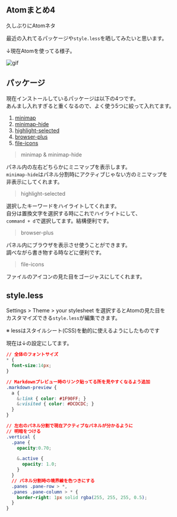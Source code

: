 ## Atomまとめ4

久しぶりにAtomネタ

最近の入れてるパッケージや`style.less`を晒してみたいと思います。

↓現在Atomを使ってる様子。

![gif](http://slowhand0309.github.io/images/blog/atom/atom_preview.gif)

## パッケージ

現在インストールしているパッケージは以下の4つです。<br>
あんまし入れすぎると重くなるので、よく使う5つに絞って入れてます。

1. [minimap](https://atom.io/packages/minimap)
2. [minimap-hide](https://atom.io/packages/minimap-hide)
3. [highlight-selected](https://atom.io/packages/highlight-selected)
4. [browser-plus](https://atom.io/packages/browser-plus)
5. [file-icons](https://atom.io/packages/file-icons)

> minimap & minimap-hide

パネル内の左右どちらかにミニマップを表示します。<br>
`minimap-hide`はパネル分割時にアクティブじゃない方のミニマップを<br>
非表示にしてくれます。

> highlight-selected

選択したキーワードをハイライトしてくれます。<br>
自分は置換文字を選択する時にこれでハイライトにして、<br>
`command + d`で選択してます。結構便利です。

> browser-plus

パネル内にブラウザを表示させ使うことができます。<br>
調べながら書き物する時などに便利です。

> file-icons

ファイルのアイコンの見た目をゴージャスにしてくれます。


## style.less

Settings > Theme > your stylesheet を選択するとAtomの見た目を<br>
カスタマイズできる`style.less`が編集できます。

※ lessはスタイルシート(CSS)を動的に使えるようにしたものです

現在は↓の設定にしてます。
```css
// 全体のフォントサイズ
* {
  font-size:14px;
}

// Markdownプレビュー時のリンク貼ってる所を見やすくなるよう追加
.markdown-preview {
  a {
    &:link { color: #1F90FF; }
    &:visited { color: #DCDCDC; }
  }
}

// 左右のパネル分割で現在アクティブなパネルが分かるように
// 明暗をつける
.vertical {
  .pane {
    opacity:0.70;

    &.active {
      opacity: 1.0;
    }
  }
  // パネル分割時の境界線を色つきにする
  .panes .pane-row > *,
  .panes .pane-column > * {
    border-right: 1px solid rgba(255, 255, 255, 0.5);
  }
}
```
